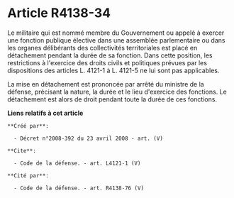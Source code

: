 # Article R4138-34

Le militaire qui est nommé membre du Gouvernement ou appelé à exercer une fonction publique élective dans une assemblée
parlementaire ou dans les organes délibérants des collectivités territoriales est placé en détachement pendant la durée de sa
fonction. Dans cette position, les restrictions à l'exercice des droits civils et politiques prévues par les dispositions des
articles L. 4121-1 à L. 4121-5 ne lui sont pas applicables. 

La mise en détachement est prononcée par arrêté du ministre de la défense, précisant la nature, la durée et le lieu
d'exercice des fonctions. Le détachement est alors de droit pendant toute la durée de ces fonctions.

**Liens relatifs à cet article**

	**Créé par**:

	  - Décret n°2008-392 du 23 avril 2008 - art. (V)

	**Cite**:

	  - Code de la défense. - art. L4121-1 (V)

	**Cité par**:

	  - Code de la défense. - art. R4138-76 (V)
